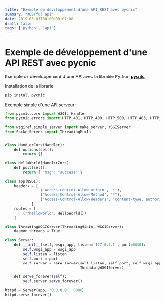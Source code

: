 ```yaml
---
title: "Exemple de développement d'une API REST avec pycnic"
summary: "RESTful api"
date: 2019-03-03T00:00:00+01:00
draft: false
tags: ['python', 'api']
---
```


# Exemple de développement d'une API REST avec pycnic

Exemple de développement d'une API avec la librairie Python **[pycnic](http://pycnic.nullism.com/)**

Installation de la librarie

```python
pip install pycnic
```

Exemple simple d'une API serveur:

```python
from pycnic.core import WSGI, Handler
from pycnic.errors import HTTP_401, HTTP_400, HTTP_500, HTTP_403, HTTP_404

from wsgiref.simple_server import make_server, WSGIServer
from SocketServer import ThreadingMixIn


class HandlerCors(Handler):
    def options(self):
        return {}

class HelloWorld(HandlerCors):
    def post(self):
	    return { "msg": "success" }

class app(WSGI):
    headers = [
                ("Access-Control-Allow-Origin", "*"),
                ("Access-Control-Allow-Method", "*"),
                ("Access-Control-Allow-Headers", "content-type, authorization"),
            ]
    routes = [
        ('/helloworld', HelloWorld())
    ]

class ThreadingWSGIServer(ThreadingMixIn, WSGIServer):
    daemon_threads = True

class Server:
    def __init__(self, wsgi_app, listen='127.0.0.1', port=8080):
        self.wsgi_app = wsgi_app
        self.listen = listen
        self.port = port
        self.server = make_server(self.listen, self.port, self.wsgi_app,
                                  ThreadingWSGIServer)

    def serve_forever(self):
        self.server.serve_forever()

httpd = Server(app, '0.0.0.0', 8080)
httpd.serve_forever()
```

